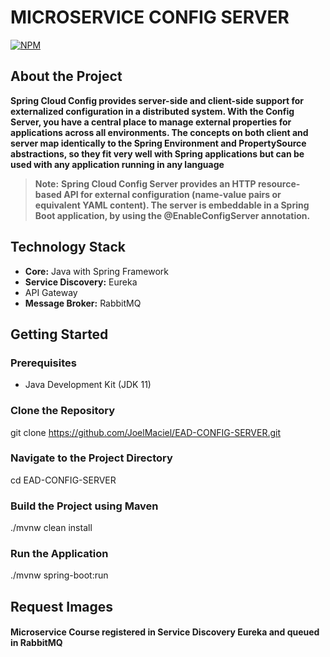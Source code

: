 # MICROSERVICE CONFIG SERVER

[![NPM](https://img.shields.io/npm/l/react)](https://github.com/JoelMaciel/Product-Catalog/blob/readm/LICENCE)

## About the Project

**Spring Cloud Config provides server-side and client-side support 
for externalized configuration in a distributed system. With the 
Config Server, you have a central place to manage external properties
for applications across all environments. The concepts on both client 
and server map identically to the Spring Environment and 
PropertySource abstractions, so they fit very well with Spring 
applications but can be used with any application running in any 
language**

> **Note:**  **Spring Cloud Config Server provides an HTTP
resource-based API for external configuration 
(name-value pairs or equivalent YAML content).
The server is embeddable in a Spring Boot 
application, by using the @EnableConfigServer 
annotation.**


## Technology Stack

- **Core:** Java with Spring Framework
- **Service Discovery:** Eureka
- API Gateway
- **Message Broker:** RabbitMQ

## Getting Started

### Prerequisites

- Java Development Kit (JDK 11)

### Clone the Repository
git clone https://github.com/JoelMaciel/EAD-CONFIG-SERVER.git

### Navigate to the Project Directory
cd EAD-CONFIG-SERVER
### Build the Project using Maven
./mvnw clean install
### Run the Application
./mvnw spring-boot:run

## Request Images

#### Microservice Course registered in Service Discovery Eureka and queued in RabbitMQ




